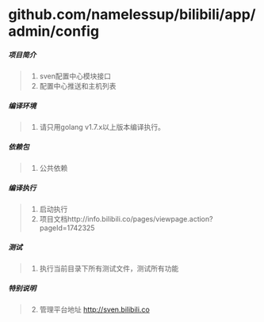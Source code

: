 # github.com/namelessup/bilibili/app/admin/config

##### 项目简介
> 1. sven配置中心模块接口
> 2. 配置中心推送和主机列表

##### 编译环境
> 1. 请只用golang v1.7.x以上版本编译执行。

##### 依赖包
> 1. 公共依赖

##### 编译执行
> 1. 启动执行
> 2. 项目文档http://info.bilibili.co/pages/viewpage.action?pageId=1742325

##### 测试
> 1. 执行当前目录下所有测试文件，测试所有功能

##### 特别说明
> 2. 管理平台地址 http://sven.bilibili.co